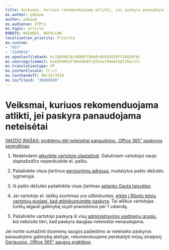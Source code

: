 ```yaml
---
title: Veiksmai, kuriuos rekomenduojama atlikti, jei paskyra panaudojama neteisėtai
ms.author: pebaum
author: pebaum
ms.audience: ITPro
ms.topic: article
ROBOTS: NOINDEX, NOFOLLOW
localization_priority: Priority
ms.custom:
- "957"
- "3100016"
ms.openlocfilehash: 6c18059616c0900f330e0cdb5d1076ff28a5b76c
ms.sourcegitcommit: b3e55405af384e868fcd32ea794eb15d1356c3fc
ms.translationtype: HT
ms.contentlocale: lt-LT
ms.lasthandoff: 08/29/2019
ms.locfileid: "36666560"
---
```

# <a name="recommended-steps-to-take-if-an-account-is-compromised"></a>Veiksmai, kuriuos rekomenduojama atlikti, jei paskyra panaudojama neteisėtai

[VAIZDO ĮRAŠAS: problemų dėl neteisėtai panaudotos „Office 365“ paskyros sprendimas](https://www.microsoft.com/videoplayer/embed/RE2jvOb?pid=ocpVideo0-innerdiv-oneplayer&amp;postJsllMsg=true&amp;maskLevel=20&amp;autoplay=true)
  
1. Nedelsdami [atkurkite vartotojo slaptažodį](https://support.office.com/article/7a5d073b-7fae-4aa5-8f96-9ecd041aba9c). Galutiniam vartotojui naujo slaptažodžio neperduokite el. paštu.

2. Pašalinkite visus įtartinus [persiuntimo adresus](https://support.office.com/article/ab5eb117-0f22-4fa7-a662-3a6bdb0add74), nustatytus pašto dėžutės lygmenyje.

3. Iš pašto dėžutės pašalinkite visas įtartinas [aplanko Gauta taisykles](https://support.office.com/article/1433E3A0-7FB0-4999-B536-50E05CB67FED).

4. Jei vartotojo el. laiškų siuntimas yra užblokuotas, [eikite į Ribotų teisių vartotojų puslapį, kad atblokuotumėte paskyrą](https://protection.office.com/?hash=/restrictedusers). Tai atlikus vartotojas turėtų atgauti galimybę siųsti pranešimus per 1 valandą.

5. Pašalinkite vartotojo paskyrą iš visų [administravimo vaidmenų grupių](https://support.office.com/article/eac4d046-1afd-4f1a-85fc-8219c79e1504), kol nebūsite tikri, kad paskyra daugiau neteisėtai nenaudojama.

Jei norite sumažinti duomenų saugos pažeidimo ar neteisėto paskyros panaudojimo galimybę ateityje, rekomenduojame perskaityti mūsų straipsnį [Geriausios „Office 365“ saugos praktikos](https://support.office.com/article/9295e396-e53d-49b9-ae9b-0b5828cdedc3).
  